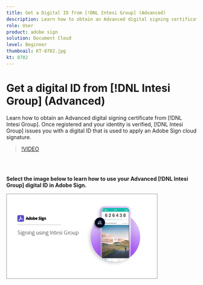 ```yaml
---
title: Get a Digital ID from [!DNL Intesi Group] (Advanced)
description: Learn how to obtain an Advanced digital signing certificate from [!DNL Intesi Group]
role: User
product: adobe sign
solution: Document Cloud
level: Beginner
thumbnail: KT-8702.jpg
kt: 8702
---
```

# Get a digital ID from [!DNL Intesi Group] (Advanced)

Learn how to obtain an Advanced digital signing certificate from [!DNL Intesi Group]. Once registered and your identity is verified, [!DNL Intesi Group] issues you with a digital ID that is used to apply an Adobe Sign cloud signature.

>[!VIDEO](https://video.tv.adobe.com/v/337065?hidetitle=true)

<br>&nbsp;

**Select the image below to learn how to use your Advanced [!DNL Intesi Group] digital ID in Adobe Sign.**

[![image](assets/IntesiSign_400.png)](intesi-sign.md)